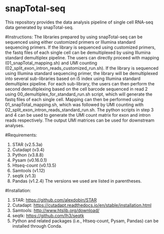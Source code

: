# snapTotal-seq
This repository provides the data analysis pipeline of single cell RNA-seq data generated by snapTotal-seq.

#Instructions:
The libraries prepared by using snapTotal-seq can be sequenced using either customized primers or Illumina standard sequencing primers. If the library is sequenced using customized primers, the fastq files of each single cell can be demultiplexed by using Illumina standard demultiplex pipeline. The users can directly proceed with mapping (01_snapTotal_mapping.sh) and UMI counting (02_split_exon_intron_reads_customized_run.sh). If the library is sequenced using Illumina standard sequencing primer, the library will be demultiplexed into several sub-libraries based on i5 index using Illumina standard demultiplex pipeline. For each sub-library, the users can then perform the second demultiplexing based on the cell barcode sequenced in read 2 using 00_demultiplex_for_standard_run.sh script, which will generate the fastq files of each single cell. Mapping can then be performed using 01_snapTotal_mapping.sh, which was followed by UMI counting with 02_split_exon_intron_reads_standard_run.sh. The python scripts in step 3 and 4 can be used to generate the UMI count matrix for exon and intron reads respectively. The output UMI matrices can be used for downstream analyses. 

#Requirements:
1. STAR (v2.5.3a)
2. Cutadapt (v3.4)
3. Python (v3.8.8)
4. Pysam (v0.16.0.1)
5. Htseq-count (v0.13.5)
6. Samtools (v1.12)
7. seqtk (v1.3)
8. Pandas (v1.2.4)
The versions we used are listed in parentheses. 

#Installation:
1. STAR: https://github.com/alexdobin/STAR
2. Cutadapt: https://cutadapt.readthedocs.io/en/stable/installation.html
3. Samtools: http://www.htslib.org/download/
4. seqtk: https://github.com/lh3/seqtk
5. Python and related packages (i.e., Htseq-count, Pysam, Pandas) can be installed through Conda.

